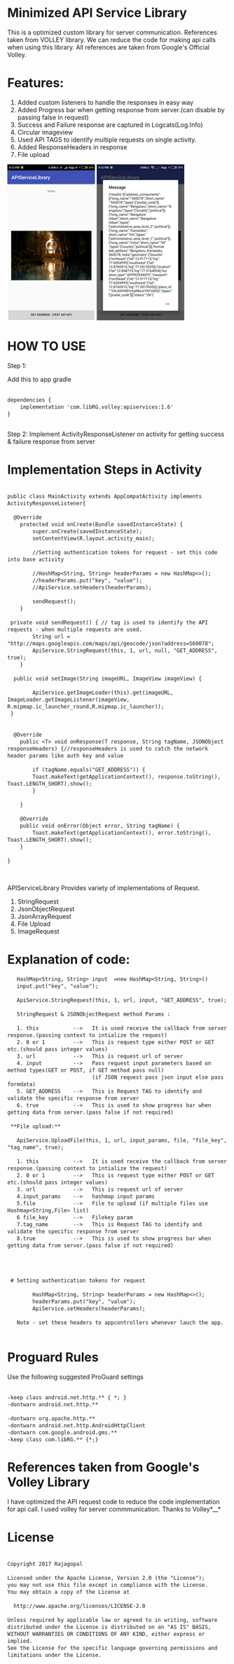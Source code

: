 # Minimized API Service Library
   This is a optimized custom library for server communication. References taken from VOLLEY library.
   We can reduce the code for making api calls when using this library. All references are taken from Google's Official Volley.
   
  
# Features:

   1. Added custom listeners to handle the responses in easy way
   2. Added Progress bar when getting response from server.(can disable by passing false in request)  
   3. Success and Failure response are captured in Logcats(Log.Info)  
   4. Circular imageview
   5. Used API TAGS to identify multiple requests on single activity.
   6. Added ResponseHeaders in response
   7. File upload 
  
  
  ![Screenshot](screenshot_three.png)                  ![Screenshot](screenshot_one.png)               
  
# HOW TO USE


Step 1:

Add this to app gradle

```

dependencies {
    implementation 'com.libRG.volley:apiservices:1.6'
}


```
Step 2:
 Implement ActivityResponseListener on activity for getting success & failure response from server


# Implementation Steps in Activity

```

public class MainActivity extends AppCompatActivity implements ActivityResponseListener{

  @Override
    protected void onCreate(Bundle savedInstanceState) {
        super.onCreate(savedInstanceState);
        setContentView(R.layout.activity_main);
        
        //Setting authentication tokens for request - set this code into base activity

        //HashMap<String, String> headerParams = new HashMap<>();
        //headerParams.put("key", "value");
        //ApiService.setHeaders(headerParams);
        
        sendRequest();
    }

 private void sendRequest() { // tag is used to identify the API requests - when multiple requests are used.
        String url = "http://maps.googleapis.com/maps/api/geocode/json?address=560078";
        ApiService.StringRequest(this, 1, url, null, "GET_ADDRESS", true);
    }
    
  public void setImage(String imageURL, ImageView imageView) {
  
        ApiService.getImageLoader(this).get(imageURL, ImageLoader.getImageListener(imageView, R.mipmap.ic_launcher_round,R.mipmap.ic_launcher));
 }
    
    
  @Override
    public <T> void onResponse(T response, String tagName, JSONObject responseHeaders) {//responseHeaders is used to catch the network header params like auth key and value
        
        if (tagName.equals("GET_ADDRESS")) {
        Toast.makeText(getApplicationContext(), response.toString(), Toast.LENGTH_SHORT).show();
        }
        
    }

    @Override
    public void onError(Object error, String tagName) {
        Toast.makeText(getApplicationContext(), error.toString(), Toast.LENGTH_SHORT).show();
    }
    
}



```

APIServiceLibrary Provides variety of implementations of Request.

1. StringRequest  
2. JsonObjectRequest  
3. JsonArrayRequest
4. File Upload
5. ImageRequest  

# Explanation of code:

```
   HashMap<String, String> input  =new HashMap<String, String>() 
   input.put("key", "value");
   
   ApiService.StringRequest(this, 1, url, input, "GET_ADDRESS", true);
    
   StringRequest & JSONObjectRequest method Params :
    
   1. this           -->   It is used receive the callback from server response.(passing context to intialize the request)
   2. 0 or 1         -->   This is request type either POST or GET etc.(should pass integer values)
   3. url            -->   This is request url of server
   4. input          -->   Pass request input parameters based on method types(GET or POST, if GET method pass null)
                           (if JSON request pass json input else pass formdata)
   5. GET_ADDRESS    -->   This is Request TAG to identify and validate the specific response from server
   6. true           -->   This is used to show progress bar when getting data from server.(pass false if not required)
   
 **File upload:**
 
   ApiService.UploadFile(this, 1, url, input_params, file, "file_key", "tag_name", true);
   
   1. this           -->   It is used receive the callback from server response.(passing context to intialize the request)
   2. 0 or 1         -->   This is request type either POST or GET etc.(should pass integer values)
   3. url            -->   This is request url of server
   4.input_params    -->   hashmap input params
   5.file            -->   File to upload (if multiple files use Hashmap<String,File> list)
   6 file_key        -->   Filekey param
   7.tag_name        -->   This is Request TAG to identify and validate the specific response from server
   8.true            -->   This is used to show progress bar when getting data from server.(pass false if not required)
   
   

   
 # Setting authentication tokens for request
 
        HashMap<String, String> headerParams = new HashMap<>();
        headerParams.put("key", "value");
        ApiService.setHeaders(headerParams);
        
   Note - set these headers to appcontrollers whenever lauch the app.     
        
```

# Proguard Rules

Use the following suggested ProGuard settings

```

-keep class android.net.http.** { *; }
-dontwarn android.net.http.**

-dontwarn org.apache.http.**
-dontwarn android.net.http.AndroidHttpClient
-dontwarn com.google.android.gms.**
-keep class com.libRG.** {*;}

```

# References taken from Google's Volley Library
   I have optimized the API request code to reduce the code implementation for api call. I used volley for server commmunication.
   Thanks to Volley*__*

 # License
 
 ```
 
Copyright 2017 Rajagopal

Licensed under the Apache License, Version 2.0 (the "License");
you may not use this file except in compliance with the License.
You may obtain a copy of the License at

   http://www.apache.org/licenses/LICENSE-2.0

Unless required by applicable law or agreed to in writing, software
distributed under the License is distributed on an "AS IS" BASIS,
WITHOUT WARRANTIES OR CONDITIONS OF ANY KIND, either express or implied.
See the License for the specific language governing permissions and
limitations under the License.
 
 
```  


  
  
 
  
